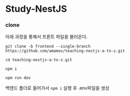 # Study-NestJS

### clone

아래 과정을 통해서 프론트 파일을 불러온다.

```
git clone -b frontend --single-branch https://github.com/amamov/teaching-nestjs-a-to-z.git
```

```
cd teaching-nestjs-a-to-z.git
```

```
npm i
```

```
npm run dev
```

백엔드 폴더로 들어가서 `npm i` 실행 후 .env파일을 생성

